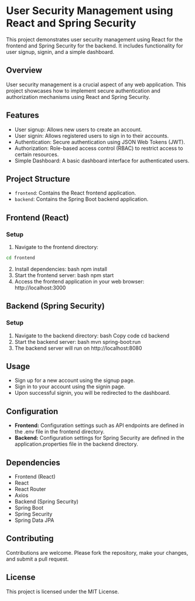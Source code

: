 # User Security Management using React and Spring Security

This project demonstrates user security management using React for the frontend and Spring Security for the backend. It includes functionality for user signup, signin, and a simple dashboard.

## Overview

User security management is a crucial aspect of any web application. This project showcases how to implement secure authentication and authorization mechanisms using React and Spring Security.

## Features

- User signup: Allows new users to create an account.
- User signin: Allows registered users to sign in to their accounts.
- Authentication: Secure authentication using JSON Web Tokens (JWT).
- Authorization: Role-based access control (RBAC) to restrict access to certain resources.
- Simple Dashboard: A basic dashboard interface for authenticated users.

## Project Structure

- `frontend`: Contains the React frontend application.
- `backend`: Contains the Spring Boot backend application.

## Frontend (React)

### Setup

1. Navigate to the frontend directory:

```bash
cd frontend
```
2. Install dependencies:
bash
npm install
3. Start the frontend server:
bash
npm start
4. Access the frontend application in your web browser: http://localhost:3000
## Backend (Spring Security)
### Setup
1. Navigate to the backend directory:
bash
Copy code
cd backend
2. Start the backend server:
bash
mvn spring-boot:run
3. The backend server will run on http://localhost:8080
## Usage
- Sign up for a new account using the signup page.
- Sign in to your account using the signin page.
- Upon successful signin, you will be redirected to the dashboard.

## Configuration
- **Frontend:** Configuration settings such as API endpoints are defined in the .env file in the frontend directory.
- **Backend:** Configuration settings for Spring Security are defined in the application.properties file in the backend directory.
## Dependencies
- Frontend (React)
- React
- React Router
- Axios
- Backend (Spring Security)
- Spring Boot
- Spring Security
- Spring Data JPA

## Contributing
Contributions are welcome. Please fork the repository, make your changes, and submit a pull request.

## License
This project is licensed under the MIT License.
